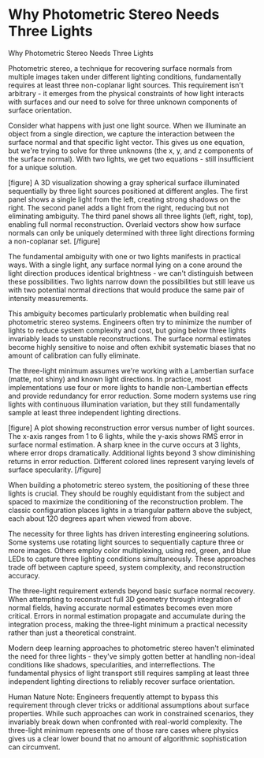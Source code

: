 # Why Photometric Stereo Needs Three Lights

Why Photometric Stereo Needs Three Lights

Photometric stereo, a technique for recovering surface normals from multiple images taken under different lighting conditions, fundamentally requires at least three non-coplanar light sources. This requirement isn't arbitrary - it emerges from the physical constraints of how light interacts with surfaces and our need to solve for three unknown components of surface orientation.

Consider what happens with just one light source. When we illuminate an object from a single direction, we capture the interaction between the surface normal and that specific light vector. This gives us one equation, but we're trying to solve for three unknowns (the x, y, and z components of the surface normal). With two lights, we get two equations - still insufficient for a unique solution.

[figure]
A 3D visualization showing a gray spherical surface illuminated sequentially by three light sources positioned at different angles. The first panel shows a single light from the left, creating strong shadows on the right. The second panel adds a light from the right, reducing but not eliminating ambiguity. The third panel shows all three lights (left, right, top), enabling full normal reconstruction. Overlaid vectors show how surface normals can only be uniquely determined with three light directions forming a non-coplanar set.
[/figure]

The fundamental ambiguity with one or two lights manifests in practical ways. With a single light, any surface normal lying on a cone around the light direction produces identical brightness - we can't distinguish between these possibilities. Two lights narrow down the possibilities but still leave us with two potential normal directions that would produce the same pair of intensity measurements.

This ambiguity becomes particularly problematic when building real photometric stereo systems. Engineers often try to minimize the number of lights to reduce system complexity and cost, but going below three lights invariably leads to unstable reconstructions. The surface normal estimates become highly sensitive to noise and often exhibit systematic biases that no amount of calibration can fully eliminate.

The three-light minimum assumes we're working with a Lambertian surface (matte, not shiny) and known light directions. In practice, most implementations use four or more lights to handle non-Lambertian effects and provide redundancy for error reduction. Some modern systems use ring lights with continuous illumination variation, but they still fundamentally sample at least three independent lighting directions.

[figure]
A plot showing reconstruction error versus number of light sources. The x-axis ranges from 1 to 6 lights, while the y-axis shows RMS error in surface normal estimation. A sharp knee in the curve occurs at 3 lights, where error drops dramatically. Additional lights beyond 3 show diminishing returns in error reduction. Different colored lines represent varying levels of surface specularity.
[/figure]

When building a photometric stereo system, the positioning of these three lights is crucial. They should be roughly equidistant from the subject and spaced to maximize the conditioning of the reconstruction problem. The classic configuration places lights in a triangular pattern above the subject, each about 120 degrees apart when viewed from above.

The necessity for three lights has driven interesting engineering solutions. Some systems use rotating light sources to sequentially capture three or more images. Others employ color multiplexing, using red, green, and blue LEDs to capture three lighting conditions simultaneously. These approaches trade off between capture speed, system complexity, and reconstruction accuracy.

The three-light requirement extends beyond basic surface normal recovery. When attempting to reconstruct full 3D geometry through integration of normal fields, having accurate normal estimates becomes even more critical. Errors in normal estimation propagate and accumulate during the integration process, making the three-light minimum a practical necessity rather than just a theoretical constraint.

Modern deep learning approaches to photometric stereo haven't eliminated the need for three lights - they've simply gotten better at handling non-ideal conditions like shadows, specularities, and interreflections. The fundamental physics of light transport still requires sampling at least three independent lighting directions to reliably recover surface orientation.

Human Nature Note: Engineers frequently attempt to bypass this requirement through clever tricks or additional assumptions about surface properties. While such approaches can work in constrained scenarios, they invariably break down when confronted with real-world complexity. The three-light minimum represents one of those rare cases where physics gives us a clear lower bound that no amount of algorithmic sophistication can circumvent.
